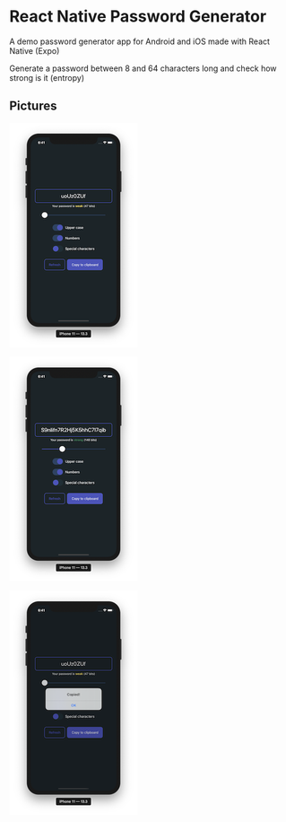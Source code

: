 # React Native Password Generator
A demo password generator app for Android and iOS made with React Native (Expo)

Generate a password between 8 and 64 characters long and check how strong is it (entropy)

## Pictures

<img src="https://github.com/julianpoma/rn-pw-generator/blob/master/screen-2.png" height=400>

![Password Generator](https://github.com/julianpoma/rn-pw-generator/blob/master/screen-1.png)

![Password Generator](https://github.com/julianpoma/rn-pw-generator/blob/master/screen-3.png)


